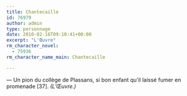 ```yaml
---
title: Chantecaille
id: 76979
author: admin
type: personnage
date: 2010-02-16T09:10:41+00:00
excerpt: "L'Œuvre"
rm_character_novel:
  - 75936
rm_character_name_main: Chantecaille

---
```

— Un pion du collège de Plassans, si bon enfant qu&rsquo;il laissé fumer en promenade [37]. _(L&rsquo;Œuvre.)_